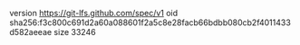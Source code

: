 version https://git-lfs.github.com/spec/v1
oid sha256:f3c800c691d2a60a088601f2a5c8e28facb66bdbb080cb2f4011433d582aeeae
size 33246
